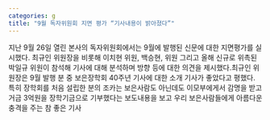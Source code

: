 ```yaml
---
categories: g
title: "9월 독자위원회 지면 평가 “기사내용이 밝아졌다”"
---
```

지난 9월 26일 열린 본사의 독자위원회에서는 9월에 발행된 신문에 대한 지면평가를 실시했다. 최규인 위원장을 비롯해 이치현 위원, 백승현, 위원 그리고 올해 신규로 위촉된 박일규 위원이 참석해 기사에 대해 분석하며 방향 등에 대한 의견을 제시했다.최규인 위원장은 9월 발행 분 중 보은장학회 40주년 기사에 대한 소개 기사가 좋았다고 평했다. 특히 장학회를 처음 설립한 분의 조카는 보은사람도 아닌데도 이모부에게서 감명을 받고 거금 3억원을 장학기금으로 기부했다는 보도내용을 보고 우리 보은사람들에게 아름다운 충격을 주는 참 좋은 기사
